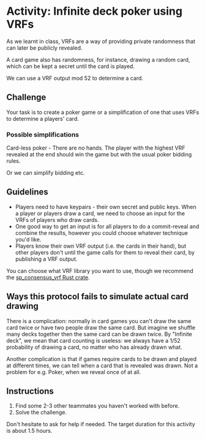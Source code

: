 # Activity: Infinite deck poker using VRFs

As we learnt in class, VRFs are a way of providing private randomness that can later be publicly revealed.

A card game also has randomness, for instance, drawing a random card, which can be kept a secret until the card is played.

We can use a VRF output mod 52 to determine a card.

## Challenge

Your task is to create a poker game or a simplification of one that uses VRFs to determine a players' card.

### Possible simplifications

Card-less poker - There are no hands.
The player with the highest VRF revealed at the end should win the game but with the usual poker bidding rules.

Or we can simplify bidding etc.

## Guidelines

- Players need to have keypairs - their own secret and public keys.
  When a player or players draw a card, we need to choose an input for the VRFs of players who draw cards.
- One good way to get an input is for all players to do a commit-reveal and combine the results, however you could choose whatever technique you'd like.
- Players know their own VRF output (i.e. the cards in their hand), but other players don't until the game calls for them to reveal their card, by publishing a VRF output.

You can choose what VRF library you want to use, though we recommend the [sp_consensus_vrf Rust crate](https://paritytech.github.io/substrate/master/sp_consensus_vrf/schnorrkel/index.html).

## Ways this protocol fails to simulate actual card drawing

There is a complication: normally in card games you can't draw the same card twice or have two people draw the same card.
But imagine we shuffle many decks together then the same card can be drawn twice.
By "Infinite deck", we mean that card counting is useless: we always have a 1/52 probability of drawing a card, no matter who has already drawn what.

Another complication is that if games require cards to be drawn and played at different times, we can tell when a card that is revealed was drawn.
Not a problem for e.g. Poker, when we reveal once of at all.

## Instructions

1. Find some 2-3 other teammates you haven't worked with before.
1. Solve the challenge.

Don't hesitate to ask for help if needed.
The target duration for this activity is about 1.5 hours.
